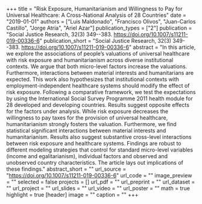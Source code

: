 +++
title = "Risk Exposure, Humanitarianism and Willingness to Pay for Universal Healthcare: A Cross-National Analysis of 28 Countries"
date = "2019-01-01"
authors = ["Luis Maldonado", "Francisco Olivos", "Juan-Carlos Castillo", "Jorge Atria", "Ariel Azar"]
publication_types = ["2"]
publication = "Social Justice Research, 32(3) 349--383. https://doi.org/10.1007/s11211-019-00336-6"
publication_short = "Social Justice Research, 32(3) 349--383. https://doi.org/10.1007/s11211-019-00336-6"
abstract = "In this article, we explore the associations of people’s valuations of universal healthcare with risk exposure and humanitarianism across diverse institutional contexts. We argue that both micro-level factors increase the valuations. Furthermore, interactions between material interests and humanitarians are expected. This work also hypothesizes that institutional contexts with employment-independent healthcare systems should modify the effect of risk exposure. Following a comparative framework, we test the expectations by using the International Social Survey Programme 2011 health module for 28 developed and developing countries. Results suggest opposite effects for the factors under analysis. While risk exposure decreases the willingness to pay taxes for the provision of universal healthcare, humanitarianism strongly fosters the valuation. Furthermore, we find statistical significant interactions between material interests and humanitarianism. Results also suggest substantive cross-level interactions between risk exposure and healthcare systems. Findings are robust to different modeling strategies that control for standard micro-level variables (income and egalitarianism), individual factors and observed and unobserved country characteristics. The article lays out implications of these findings."
abstract_short = ""
url_source = "https://doi.org/10.1007/s11211-019-00336-6"
url_code = ""
image_preview = ""
selected = false
projects = []
url_pdf = ""
url_preprint = ""
url_dataset = ""
url_project = ""
url_slides = ""
url_video = ""
url_poster = ""
math = true
highlight = true
[header]
image = ""
caption = ""
+++

